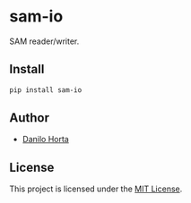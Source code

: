 # sam-io

SAM reader/writer.

## Install

```bash
pip install sam-io
```

## Author

* [Danilo Horta](https://github.com/horta)

## License

This project is licensed under the [MIT License](https://raw.githubusercontent.com/EBI-Metagenomics/sam-io/master/LICENSE.md).
